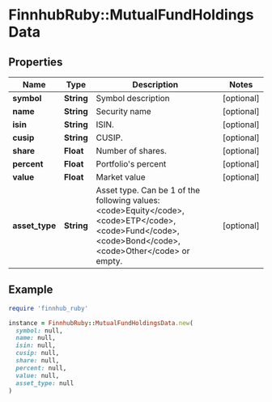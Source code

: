# FinnhubRuby::MutualFundHoldingsData

## Properties

| Name | Type | Description | Notes |
| ---- | ---- | ----------- | ----- |
| **symbol** | **String** | Symbol description | [optional] |
| **name** | **String** | Security name | [optional] |
| **isin** | **String** | ISIN. | [optional] |
| **cusip** | **String** | CUSIP. | [optional] |
| **share** | **Float** | Number of shares. | [optional] |
| **percent** | **Float** | Portfolio&#39;s percent | [optional] |
| **value** | **Float** | Market value | [optional] |
| **asset_type** | **String** | Asset type. Can be 1 of the following values: &lt;code&gt;Equity&lt;/code&gt;, &lt;code&gt;ETP&lt;/code&gt;, &lt;code&gt;Fund&lt;/code&gt;, &lt;code&gt;Bond&lt;/code&gt;, &lt;code&gt;Other&lt;/code&gt; or empty. | [optional] |

## Example

```ruby
require 'finnhub_ruby'

instance = FinnhubRuby::MutualFundHoldingsData.new(
  symbol: null,
  name: null,
  isin: null,
  cusip: null,
  share: null,
  percent: null,
  value: null,
  asset_type: null
)
```

